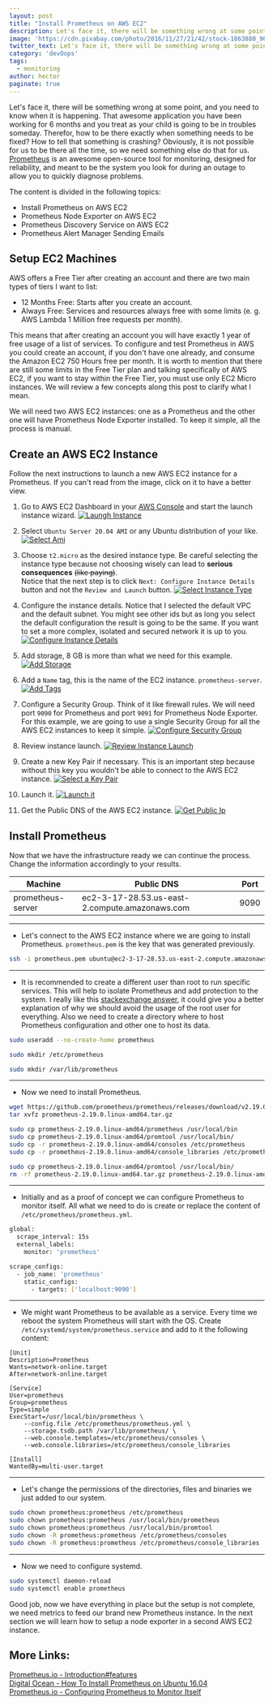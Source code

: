 ```yaml
---
layout: post
title: "Install Prometheus on AWS EC2"
description: Let's face it, there will be something wrong at some point, and you need to know when it is happening. 
image: 'https://cdn.pixabay.com/photo/2016/11/27/21/42/stock-1863880_960_720.jpg'
twitter_text: Let's face it, there will be something wrong at some point, and you need to know when it is happening. 
category: 'devOops'
tags:
  - monitoring
author: hector
paginate: true
---
```


Let's face it, there will be something wrong at some point, and you need to know when it is happening. That awesome application you have been working for 6 months and you treat as your child is going to be in troubles someday. Therefor, how to be there exactly when something needs to be fixed? How to tell that something is crashing? Obviously, it is not possible for us to be there all the time, so we need something else do that for us. [Prometheus](https://prometheus.io) is an awesome open-source tool for monitoring, designed for reliability, and meant to be the system you look for during an outage to allow you to quickly diagnose problems.

The content is divided in the following topics:
- Install Prometheus on AWS EC2
- Prometheus Node Exporter on AWS EC2
- Prometheus Discovery Service on AWS EC2
- Prometheus Alert Manager Sending Emails

 
## Setup EC2 Machines

AWS offers a Free Tier after creating an account and there are two main types of tiers I want to list:

* 12 Months Free: Starts after you create an account. 
* Always Free: Services and resources always free with some limits (e. g. AWS Lambda 1 Million free requests per month). 

This means that after creating an account you will have exactly 1 year of free usage of a list of services. To configure and test Prometheus in AWS you could create an account, if you don't have one already, and consume the Amazon EC2 750 Hours free per month. It is worth to mention that there are still some limits in the Free Tier plan and talking specifically of AWS EC2, if you want to stay within the Free Tier, you must use only EC2 Micro instances. We will review a few concepts along this post to clarify what I mean. 

We will need two AWS EC2 instances: one as a Prometheus and the other one will have Prometheus Node Exporter installed. To keep it simple, all the process is manual. 

## Create an AWS EC2 Instance

Follow the next instructions to launch a new AWS EC2 instance for a Prometheus. If you can't read from the image, click on it to have a better view.

1. Go to AWS EC2 Dashboard in your [AWS Console](https://console.aws.amazon.com) and start the launch instance wizard. 
[![Laungh Instance](https://hndoss-blog-bucket.s3.amazonaws.com/2020-06-14-prometheus-on-aws-ec2-part1/1-launch-instance.png)](https://hndoss-blog-bucket.s3.amazonaws.com/2020-06-14-prometheus-on-aws-ec2-part1/1-launch-instance.png)

1. Select `Ubuntu Server 20.04 AMI` or any Ubuntu distribution of your like. 
[![Select Ami](https://hndoss-blog-bucket.s3.amazonaws.com/2020-06-14-prometheus-on-aws-ec2-part1/2-select-ami.png)](https://hndoss-blog-bucket.s3.amazonaws.com/2020-06-14-prometheus-on-aws-ec2-part1/2-select-ami.png)

1. Choose `t2.micro` as the desired instance type. Be careful selecting the instance type because not choosing wisely can lead to **serious consequences** ~~(like paying)~~.   
Notice that the next step is to click `Next: Configure Instance Details` button and not the `Review and Launch` button. 
[![Select Instance Type](https://hndoss-blog-bucket.s3.amazonaws.com/2020-06-14-prometheus-on-aws-ec2-part1/3-select-instance-type.png)](https://hndoss-blog-bucket.s3.amazonaws.com/2020-06-14-prometheus-on-aws-ec2-part1/3-select-instance-type.png)

1. Configure the instance details. Notice that I selected the default VPC and the default subnet. You might see other ids but as long you select the default configuration the result is going to be the same. If you want to set a more complex, isolated and secured network it is up to you.
[![Configure Instance Details](https://hndoss-blog-bucket.s3.amazonaws.com/2020-06-14-prometheus-on-aws-ec2-part1/4-configure-instance-details.png)](https://hndoss-blog-bucket.s3.amazonaws.com/2020-06-14-prometheus-on-aws-ec2-part1/4-configure-instance-details.png)

1. Add storage, 8 GB is more than what we need for this example.
[![Add Storage](https://hndoss-blog-bucket.s3.amazonaws.com/2020-06-14-prometheus-on-aws-ec2-part1/5-add-storage.png)](https://hndoss-blog-bucket.s3.amazonaws.com/2020-06-14-prometheus-on-aws-ec2-part1/5-add-storage.png)

1. Add a `Name` tag, this is the name of the EC2 instance. `prometheus-server`. 
[![Add Tags](https://hndoss-blog-bucket.s3.amazonaws.com/2020-06-14-prometheus-on-aws-ec2-part1/6-add-tags.png)](https://hndoss-blog-bucket.s3.amazonaws.com/2020-06-14-prometheus-on-aws-ec2-part1/6-add-tags.png)

1. Configure a Security Group. Think of it like firewall rules. We will need port `9090` for Prometheus and port `9091` for Prometheus Node Exporter. For this example, we are going to use a single Security Group for all the AWS EC2 instances to keep it simple.
[![Configure Security Group](https://hndoss-blog-bucket.s3.amazonaws.com/2020-06-14-prometheus-on-aws-ec2-part1/7-configure-security-group.png)](https://hndoss-blog-bucket.s3.amazonaws.com/2020-06-14-prometheus-on-aws-ec2-part1/7-configure-security-group.png)

1. Review instance launch.
[![Review Instance Launch](https://hndoss-blog-bucket.s3.amazonaws.com/2020-06-14-prometheus-on-aws-ec2-part1/8-review-instance-launch.png)](https://hndoss-blog-bucket.s3.amazonaws.com/2020-06-14-prometheus-on-aws-ec2-part1/8-review-instance-launch.png)

1. Create a new Key Pair if necessary. This is an important step because without this key you wouldn't be able to connect to the AWS EC2 instance.
[![Select a Key Pair](https://hndoss-blog-bucket.s3.amazonaws.com/2020-06-14-prometheus-on-aws-ec2-part1/9-select-key-pair.png)](https://hndoss-blog-bucket.s3.amazonaws.com/2020-06-14-prometheus-on-aws-ec2-part1/9-select-key-pair.png)

1. Launch it.
[![Launch it](https://hndoss-blog-bucket.s3.amazonaws.com/2020-06-14-prometheus-on-aws-ec2-part1/10-launch.png)](https://hndoss-blog-bucket.s3.amazonaws.com/2020-06-14-prometheus-on-aws-ec2-part1/10-launch.png)

1. Get the Public DNS of the AWS EC2 instance.
[![Get Public Ip](https://hndoss-blog-bucket.s3.amazonaws.com/2020-06-14-prometheus-on-aws-ec2-part1/11-get-public-dns.png)](https://hndoss-blog-bucket.s3.amazonaws.com/2020-06-14-prometheus-on-aws-ec2-part1/11-get-public-dns.png)

## Install Prometheus

Now that we have the infrastructure ready we can continue the process. Change the information accordingly to your results.

| Machine | Public DNS | Port |
|---------|-----------|------|
|prometheus-server| ec2-3-17-28.53.us-east-2.compute.amazonaws.com | 9090 |

---
- Let's connect to the AWS EC2 instance where we are going to install Prometheus. `prometheus.pem` is the key that was generated previously.

```bash
ssh -i prometheus.pem ubuntu@ec2-3-17-28.53.us-east-2.compute.amazonaws.com
```

---
- It is recommended to create a different user than root to run specific services. This will help to isolate Prometheus and add protection to the system. I really like this [stackexchange answer](https://apple.stackexchange.com/questions/192365/is-it-ok-to-use-the-root-user-as-a-normal-user/192422#192422), it could give you a better explanation of why we should avoid the usage of the root user for everything. Also we need to create a directory where to host Prometheus configuration and other one to host its data.

```bash
sudo useradd --no-create-home prometheus

sudo mkdir /etc/prometheus

sudo mkdir /var/lib/prometheus
```

---
- Now we need to install Prometheus.

```bash
wget https://github.com/prometheus/prometheus/releases/download/v2.19.0/prometheus-2.19.0.linux-amd64.tar.gz
tar xvfz prometheus-2.19.0.linux-amd64.tar.gz

sudo cp prometheus-2.19.0.linux-amd64/prometheus /usr/local/bin
sudo cp prometheus-2.19.0.linux-amd64/promtool /usr/local/bin/
sudo cp -r prometheus-2.19.0.linux-amd64/consoles /etc/prometheus
sudo cp -r prometheus-2.19.0.linux-amd64/console_libraries /etc/prometheus

sudo cp prometheus-2.19.0.linux-amd64/promtool /usr/local/bin/
rm -rf prometheus-2.19.0.linux-amd64.tar.gz prometheus-2.19.0.linux-amd64
```

---
- Initially and as a proof of concept we can configure Prometheus to monitor itself. All what we need to do is create or replace the content of `/etc/prometheus/prometheus.yml`.

```bash
global:
  scrape_interval: 15s
  external_labels:
    monitor: 'prometheus'

scrape_configs:
  - job_name: 'prometheus'
    static_configs:
      - targets: ['localhost:9090']
```

---
- We might want Prometheus to be available as a service. Every time we reboot the system Prometheus will start with the OS. Create `/etc/systemd/system/prometheus.service` and add to it the following content:

```
[Unit]
Description=Prometheus
Wants=network-online.target
After=network-online.target

[Service]
User=prometheus
Group=prometheus
Type=simple
ExecStart=/usr/local/bin/prometheus \
    --config.file /etc/prometheus/prometheus.yml \
    --storage.tsdb.path /var/lib/prometheus/ \
    --web.console.templates=/etc/prometheus/consoles \
    --web.console.libraries=/etc/prometheus/console_libraries

[Install]
WantedBy=multi-user.target
```
---
- Let's change the permissions of the directories, files and binaries we just added to our system.

```bash
sudo chown prometheus:prometheus /etc/prometheus
sudo chown prometheus:prometheus /usr/local/bin/prometheus
sudo chown prometheus:prometheus /usr/local/bin/promtool
sudo chown -R prometheus:prometheus /etc/prometheus/consoles
sudo chown -R prometheus:prometheus /etc/prometheus/console_libraries
```

---
- Now we need to configure systemd.

```bash
sudo systemctl daemon-reload
sudo systemctl enable prometheus
```

Good job, now we have everything in place but the setup is not complete, we need metrics to feed our brand new Prometheus instance. In the next section we will learn how to setup a node exporter in a second AWS EC2 instance.

## More Links:
[Prometheus.io - Introduction#features](https://prometheus.io/docs/introduction/overview/#features)  
[Digital Ocean - How To Install Prometheus on Ubuntu 16.04](https://www.digitalocean.com/community/tutorials/how-to-install-prometheus-on-ubuntu-16-04)  
[Prometheus.io - Configuring Prometheus to Monitor Itself](https://prometheus.io/docs/prometheus/latest/getting_started/#configuring-prometheus-to-monitor-itself)